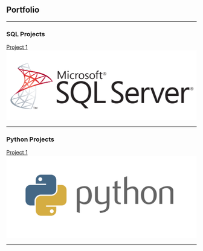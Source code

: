 ## Portfolio

---

### SQL Projects

[Project 1](https://github.com/crisburich/sql_project.git)
<img src="images/1768.sql_logo.png?raw=true"/>

---

### Python Projects

[Project 1 ](/sample_page)
<img src="images/20151126041145_python-logo.png?raw=true"/>

---

